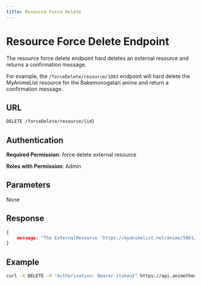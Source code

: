 ```yaml
---
title: Resource Force Delete
---
```


# Resource Force Delete Endpoint

The resource force delete endpoint hard deletes an external resource and returns a confirmation message.

For example, the `/forceDelete/resource/1083` endpoint will hard delete the MyAnimeList resource for the Bakemonogatari anime and return a confirmation message.

## URL

```sh
DELETE /forceDelete/resource/{id}
```

## Authentication

**Required Permission**: force delete external resource

**Roles with Permission**: Admin

## Parameters

None

## Response

```json
{
    message: "The ExternalResource 'https://myanimelist.net/anime/5081/' was deleted.",
}
```

## Example

```bash
curl -X DELETE -H "Authorization: Bearer {token}" https://api.animethemes.moe/forceDelete/resource/1083
```
